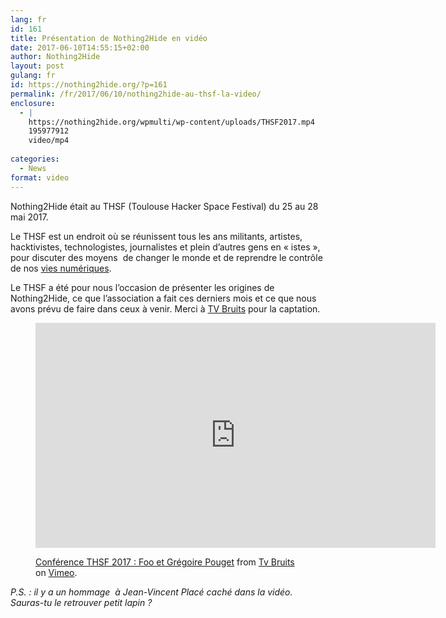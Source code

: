 ```yaml
---
lang: fr 
id: 161
title: Présentation de Nothing2Hide en vidéo
date: 2017-06-10T14:55:15+02:00
author: Nothing2Hide
layout: post
gulang: fr 
id: https://nothing2hide.org/?p=161
permalink: /fr/2017/06/10/nothing2hide-au-thsf-la-video/
enclosure:
  - |
    https://nothing2hide.org/wpmulti/wp-content/uploads/THSF2017.mp4
    195977912
    video/mp4
    
categories:
  - News
format: video
---
```

Nothing2Hide était au THSF (Toulouse Hacker Space Festival) du 25 au 28 mai 2017.  
<!--more-->

Le THSF est un endroit où se réunissent tous les ans militants, artistes, hacktivistes, technologistes, journalistes et plein d&rsquo;autres gens en « istes », pour discuter des moyens  de changer le monde et de reprendre le contrôle de nos [vies numériques](https://vimeo.com/219230790).

Le THSF a été pour nous l&rsquo;occasion de présenter les origines de  Nothing2Hide, ce que l&rsquo;association a fait ces derniers mois et ce que nous avons prévu de faire dans ceux à venir. Merci à [TV Bruits](http://tvbruits.org/spip.php?article1714) pour la captation.

<figure>
<iframe src="https://player.vimeo.com/video/219588230" width="640" height="360" frameborder="0" allow="autoplay; fullscreen" allowfullscreen></iframe>
<p><a href="https://vimeo.com/219588230">Conf&eacute;rence THSF 2017 : Foo et Gr&eacute;goire Pouget</a> from <a href="https://vimeo.com/tvbruits">Tv Bruits</a> on <a href="https://vimeo.com">Vimeo</a>.</p>
</figure>


_P.S. : il y a un hommage  à Jean-Vincent Placé caché dans la vidéo. Sauras-tu le retrouver petit lapin ?_